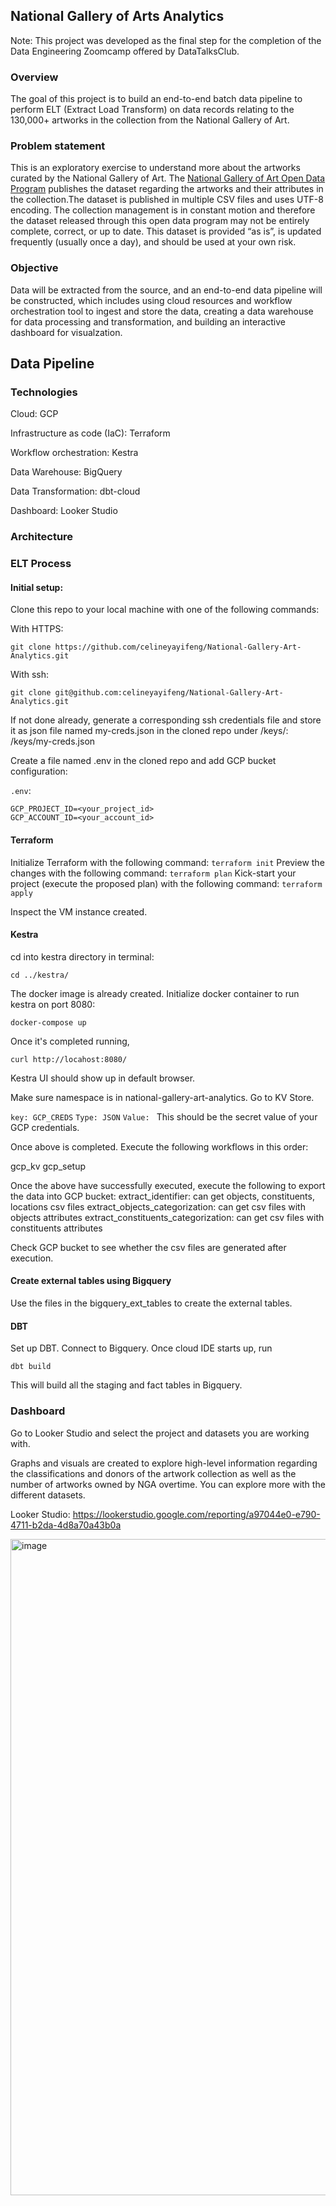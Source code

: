 ## National Gallery of Arts Analytics 

Note: This project was developed as the final step for the completion of the Data Engineering Zoomcamp offered by DataTalksClub.

### Overview 

The goal of this project is to build an end-to-end batch data pipeline to perform ELT (Extract Load Transform) on data records relating to the 130,000+ artworks in the collection from the National Gallery of Art. 

### Problem statement

This is an exploratory exercise to understand more about the artworks curated by the National Gallery of Art. The [National Gallery of Art Open Data Program](https://github.com/NationalGalleryOfArt/opendata) publishes the dataset regarding the artworks and their attributes in the collection.The dataset is published in multiple CSV files and uses UTF-8 encoding. The collection management is in constant motion and therefore the dataset released through this open data program may not be entirely complete, correct, or up to date. This dataset is provided “as is”, is updated frequently (usually once a day), and should be used at your own risk.

### Objective

Data will be extracted from the source, and an end-to-end data pipeline will be constructed, which includes using cloud resources and workflow orchestration tool to ingest and store the data, creating a data warehouse for data processing and transformation, and building an interactive dashboard for visualzation.

## Data Pipeline 

### Technologies 

Cloud: GCP

Infrastructure as code (IaC): Terraform

Workflow orchestration: Kestra

Data Warehouse: BigQuery

Data Transformation: dbt-cloud

Dashboard: Looker Studio

### Architecture 

### ELT Process 

#### Initial setup: 

Clone this repo to your local machine with one of the following commands:

With HTTPS:

`git clone https://github.com/celineyayifeng/National-Gallery-Art-Analytics.git`

With ssh:

`git clone git@github.com:celineyayifeng/National-Gallery-Art-Analytics.git`

If not done already, generate a corresponding ssh credentials file and store it as json file named my-creds.json in the cloned repo under /keys/: <repo-directory>/keys/my-creds.json

Create a file named .env in the cloned repo and add GCP bucket configuration:

`.env`:

```
GCP_PROJECT_ID=<your_project_id>
GCP_ACCOUNT_ID=<your_account_id>
```

#### Terraform 

Initialize Terraform with the following command:
`terraform init`
Preview the changes with the following command:
`terraform plan`
Kick-start your project (execute the proposed plan) with the following command:
`terraform apply`

Inspect the VM instance created.

#### Kestra

cd into kestra directory in terminal:

`cd ../kestra/`

The docker image is already created. Initialize docker container to run kestra on port 8080:

`docker-compose up`

Once it's completed running,

`curl http://locahost:8080/`

Kestra UI should show up in default browser.

Make sure namespace is in national-gallery-art-analytics. Go to KV Store.

`key: GCP_CREDS`
`Type: JSON`
`Value: ` This should be the secret value of your GCP credentials.

Once above is completed. Execute the following workflows in this order:

gcp_kv
gcp_setup

Once the above have successfully executed, execute the following to export the data into GCP bucket:
extract_identifier: can get objects, constituents, locations csv files
extract_objects_categorization: can get csv files with objects attributes
extract_constituents_categorization: can get csv files with constituents attributes

Check GCP bucket to see whether the csv files are generated after execution.

#### Create external tables using Bigquery

Use the files in the bigquery_ext_tables to create the external tables.

#### DBT

Set up DBT. Connect to Bigquery. Once cloud IDE starts up, run

`dbt build`

This will build all the staging and fact tables in Bigquery. 

### Dashboard

Go to Looker Studio and select the project and datasets you are working with. 

Graphs and visuals are created to explore high-level information regarding the classifications and donors of the artwork collection as well as the number of artworks owned by NGA overtime. You can explore more with the different datasets. 

Looker Studio: https://lookerstudio.google.com/reporting/a97044e0-e790-4711-b2da-4d8a70a43b0a 

<img width="1050" alt="image" src="https://github.com/user-attachments/assets/e0c5ba40-fa87-47b8-b04b-0644929ab18f" />



